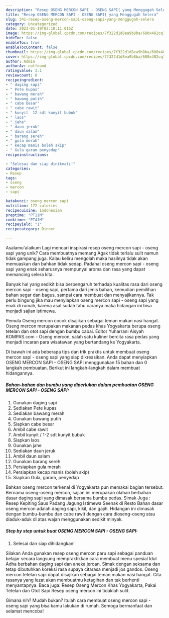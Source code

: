 ```yaml
---
description: "Resep OSENG MERCON SAPI - OSENG SAPI{ yang Menggugah Selera"
title: "Resep OSENG MERCON SAPI - OSENG SAPI{ yang Menggugah Selera"
slug: 341-resep-oseng-mercon-sapi-oseng-sapi-yang-menggugah-selera
category: Uncategorized
date: 2023-01-19T02:10:11.015Z
image: https://img-global.cpcdn.com/recipes/7f322d1d8ea9b8ba/680x482cq70/oseng-mercon-sapi-oseng-sapi-foto-resep-utama.jpg
hideToc: false
enableToc: true
enableTocContent: false
thumbnail: https://img-global.cpcdn.com/recipes/7f322d1d8ea9b8ba/680x482cq70/oseng-mercon-sapi-oseng-sapi-foto-resep-utama.jpg
cover: https://img-global.cpcdn.com/recipes/7f322d1d8ea9b8ba/680x482cq70/oseng-mercon-sapi-oseng-sapi-foto-resep-utama.jpg
author: Admin
authorAv: notfound
ratingvalue: 3.1
reviewcount: 8
recipeingredient:
- " daging sapi"
- " Pete kupas"
- " bawang merah"
- " bawang putih"
- " cabe besar"
- " cabe rawit"
- " kunyit  12 sdt kunyit bubuk"
- " laos"
- " jahe"
- " daun jeruk"
- " daun salam"
- " barang sereh"
- " gula merah"
- " kecap manis boleh skip"
- " Gula garam penyedap"
recipeinstructions:

- "Selesai dan siap dinikmati!"
categories:
- Resep
tags:
- oseng
- mercon
- sapi

katakunci: oseng mercon sapi 
nutrition: 172 calories
recipecuisine: Indonesian
preptime: "PT11M"
cooktime: "PT41M"
recipeyield: "1"
recipecategory: Dinner

---
```



Asalamu'alaikum Lagi mencari inspirasi resep oseng mercon sapi - oseng sapi yang unik? Cara membuatnya memang Agak tidak terlalu sulit namun tidak gampang juga. Kalau keliru mengolah maka hasilnya tidak akan memuaskan dan bahkan tidak sedap. Padahal oseng mercon sapi - oseng sapi yang enak seharusnya mempunyai aroma dan rasa yang dapat memancing selera kita.


Banyak hal yang sedikit bisa berpengaruh terhadap kualitas rasa dari oseng mercon sapi - oseng sapi, pertama dari jenis bahan, kemudian pemilihan bahan segar dan bagus, sampai cara membuat dan menyajikannya. Tak perlu bingung jika mau menyiapkan oseng mercon sapi - oseng sapi yang enak di rumah, karena asal sudah tahu caranya maka hidangan ini bisa menjadi sajian istimewa.

Pemula Oseng mercon cocok disajikan sebagai teman makan nasi hangat. Oseng mercon merupakan makanan pedas khas Yogyakarta berupa oseng tetelan dan otot sapi dengan bumbu cabai. Editor Yuharrani Aisyah KOMPAS.com - Oseng mercon, salah satu kuliner bercita rasa pedas yang menjadi incaran para wisatawan yang bertandang ke Yogyakarta.


Di bawah ini ada beberapa tips dan trik praktis untuk membuat oseng mercon sapi - oseng sapi yang siap dikreasikan. Anda dapat menyiapkan OSENG MERCON SAPI - OSENG SAPI menggunakan 15 bahan dan 0 langkah pembuatan. Berikut ini langkah-langkah dalam membuat hidangannya.

<!--inarticleads1-->

##### Bahan-bahan dan bumbu yang diperlukan dalam pembuatan OSENG MERCON SAPI - OSENG SAPI:

1. Gunakan  daging sapi
1. Sediakan  Pete kupas
1. Sediakan  bawang merah
1. Gunakan  bawang putih
1. Siapkan  cabe besar
1. Ambil  cabe rawit
1. Ambil  kunyit / 1-2 sdt kunyit bubuk
1. Siapkan  laos
1. Gunakan  jahe
1. Sediakan  daun jeruk
1. Ambil  daun salam
1. Gunakan  barang sereh
1. Persiapkan  gula merah
1. Persiapkan  kecap manis (boleh skip)
1. Siapkan  Gula, garam, penyedap


Bahkan oseng mercon terkenal di Yogyakarta pun memakai bagian tersebut. Bernama oseng-oseng mercon, sajian ini merupakan olahan berbahan dasar daging sapi yang dimasak bersama bumbu pedas. Simak Juga : Resep Kepiting Saus Padang Jagung Istimewa Seenak di Resto Bahan dasar oseng mercon adalah daging sapi, kikil, dan gajih. Hidangan ini dimasak dengan bumbu-bumbu dan cabe rawit dengan cara dioseng-oseng atau diaduk-aduk di atas wajan menggunakan sedikit minyak. 

<!--inarticleads2-->

##### Step by step untuk buat OSENG MERCON SAPI - OSENG SAPI:


1. Selesai dan siap dihidangkan!

Silakan Anda gunakan resep oseng mercon paru sapi sebagai panduan belajar secara langsung mempraktikkan cara membuat menu spesial Idul Adha berbahan daging sapi dan aneka jeroan. Simak dengan seksama dan tetap dibutuhkan koreksi rasa supaya citarasa menjadi jos gandos. Oseng mercon tetelan sapi dapat disajikan sebagai teman makan nasi hangat. Cita rasanya yang lezat akan membuatmu ketagihan dan tak berhenti menyantapnya. Baca juga: Resep Oseng Mercon Khas Yogyakarta, Pakai Tetelan dan Otot Sapi Resep oseng mercon ini tidaklah sulit. 

Gimana nih? Mudah bukan? Itulah cara membuat oseng mercon sapi - oseng sapi yang bisa kamu lakukan di rumah. Semoga bermanfaat dan selamat mencoba!
